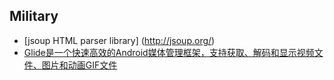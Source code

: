 ## Military
- [jsoup HTML parser library] (http://jsoup.org/)
- [Glide是一个快速高效的Android媒体管理框架，支持获取、解码和显示视频文件、图片和动画GIF文件](https://github.com/bumptech/glide)